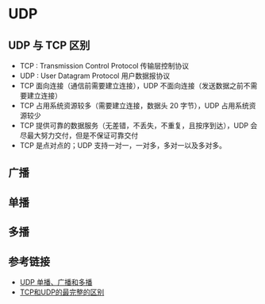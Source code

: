# UDP

## UDP 与 TCP 区别
- TCP : Transmission Control Protocol 传输层控制协议
- UDP : User Datagram Protocol 用户数据报协议
- TCP 面向连接（通信前需要建立连接），UDP 不面向连接（发送数据之前不需要建立连接）
- TCP 占用系统资源较多（需要建立连接，数据头 20 字节），UDP 占用系统资源较少
- TCP 提供可靠的数据服务（无差错，不丢失，不重复，且按序到达），UDP 会尽最大努力交付，但是不保证可靠交付
- TCP 是点对点的；UDP 支持一对一，一对多，多对一以及多对多。

## 广播

## 单播

## 多播

## 参考链接
- [UDP 单播、广播和多播](http://www.cnblogs.com/lidabo/p/5865045.html)
- [TCP和UDP的最完整的区别](http://blog.csdn.net/li_ning_/article/details/52117463)
